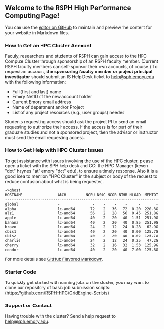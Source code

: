 ## Welcome to the RSPH High Performance Computing Page!

You can use the [editor on GitHub](https://github.com/RSPH-HPC/rsph-hpc.github.io/edit/master/index.md) to maintain and preview the content for your website in Markdown files.


### How to Get an HPC Cluster Account

Faculy, researchers and students of RSPH can gain access to the HPC Compute Cluster through sponsorship of an RSPH faculty member.  (Current RSPH faculty members can self-sponsor their own accounts, of course.)   To request an account, **the sponsoring faculty member or project principal investigator** should submit an IS Help Desk ticket to help@sph.emory.edu with the following information: 

* Full (first and last) name
* Emory NetID of the new account holder
* Current Emory email address
* Name of department and/or Project
* List of any project resources (e.g., user groups) needed

Students requesting access should ask the project PI to send an email requesting to authorize their access. If the access is for part of their graduate studies and not a sponsored project, then the advisor or instructor must send the email requesting access.

### How to Get Help with HPC Cluster Issues

To get assistance with issues involving the use of the HPC cluster, please open a ticket with the SPH help desk and CC: the HPC Manager (keven "dot" haynes "at" emory "dot" edu), to ensure a timely response.  Also it is a good idea to mention "HPC Cluster" in the subject or body of the request to reduce confusion about what is being requested. 




```markdown
~>qhost
HOSTNAME                ARCH         NCPU NSOC NCOR NTHR NLOAD  MEMTOT  MEMUSE  SWAPTO  SWAPUS
----------------------------------------------------------------------------------------------
global                  -               -    -    -    -     -       -       -       -       -
alpha                   lx-amd64       72    2   36   72  0.20  220.3G   18.6G    4.0G    2.3G
alz1                    lx-amd64       56    2   28   56  0.45  251.8G   66.2G  128.0G  467.9M
apple                   lx-amd64       40    2   20   40  1.51  251.9G  162.2G  128.0G  484.6M
banana                  lx-amd64       40    2   20   40  0.85  251.9G   56.9G  128.0G  261.0M
bravo                   lx-amd64       24    2   12   24  0.28   62.9G    3.5G 1024.0M 1024.0M
cbis1                   lx-amd64       40    2   20   40  0.00  125.7G    3.5G    4.0G    1.8G
cbis2                   lx-amd64       40    2   20   40  0.02  125.7G    3.8G    4.0G    1.7G
charlie                 lx-amd64       24    2   12   24  0.25   47.2G    3.8G   13.6G  240.6M
cherry                  lx-amd64       32    2   16   32  1.53  125.9G  125.5G  128.0G   24.0G
condor                  lx-amd64       40    2   20   40  7.00  125.8G  124.2G   96.0G    4.5G
```

For more details see [GitHub Flavored Markdown](https://guides.github.com/features/mastering-markdown/).

### Starter Code

To quickly get started with running jobs on the cluster, you may want to clone our repository of basic job submission scripts: (https://github.com/RSPH-HPC/GridEngine-Scripts)

### Support or Contact

Having trouble with the cluster?  Send a help request to help@sph.emory.edu. 
